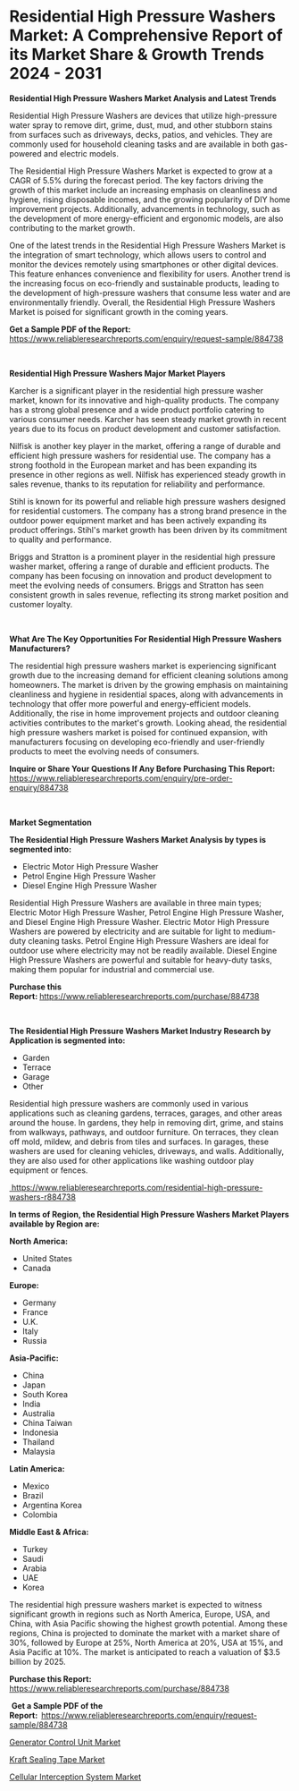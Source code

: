 <p><h1>Residential High Pressure Washers Market: A Comprehensive Report of its Market Share & Growth Trends 2024 - 2031</h1></p><p><strong>Residential High Pressure Washers Market Analysis and Latest Trends</strong></p>
<p><p>Residential High Pressure Washers are devices that utilize high-pressure water spray to remove dirt, grime, dust, mud, and other stubborn stains from surfaces such as driveways, decks, patios, and vehicles. They are commonly used for household cleaning tasks and are available in both gas-powered and electric models.</p><p>The Residential High Pressure Washers Market is expected to grow at a CAGR of 5.5% during the forecast period. The key factors driving the growth of this market include an increasing emphasis on cleanliness and hygiene, rising disposable incomes, and the growing popularity of DIY home improvement projects. Additionally, advancements in technology, such as the development of more energy-efficient and ergonomic models, are also contributing to the market growth.</p><p>One of the latest trends in the Residential High Pressure Washers Market is the integration of smart technology, which allows users to control and monitor the devices remotely using smartphones or other digital devices. This feature enhances convenience and flexibility for users. Another trend is the increasing focus on eco-friendly and sustainable products, leading to the development of high-pressure washers that consume less water and are environmentally friendly. Overall, the Residential High Pressure Washers Market is poised for significant growth in the coming years.</p></p>
<p><strong>Get a Sample PDF of the Report:&nbsp;</strong> <a href="https://www.reliableresearchreports.com/enquiry/request-sample/884738">https://www.reliableresearchreports.com/enquiry/request-sample/884738</a></p>
<p>&nbsp;</p>
<p><strong>Residential High Pressure Washers Major Market Players</strong></p>
<p><p>Karcher is a significant player in the residential high pressure washer market, known for its innovative and high-quality products. The company has a strong global presence and a wide product portfolio catering to various consumer needs. Karcher has seen steady market growth in recent years due to its focus on product development and customer satisfaction.</p><p>Nilfisk is another key player in the market, offering a range of durable and efficient high pressure washers for residential use. The company has a strong foothold in the European market and has been expanding its presence in other regions as well. Nilfisk has experienced steady growth in sales revenue, thanks to its reputation for reliability and performance.</p><p>Stihl is known for its powerful and reliable high pressure washers designed for residential customers. The company has a strong brand presence in the outdoor power equipment market and has been actively expanding its product offerings. Stihl's market growth has been driven by its commitment to quality and performance.</p><p>Briggs and Stratton is a prominent player in the residential high pressure washer market, offering a range of durable and efficient products. The company has been focusing on innovation and product development to meet the evolving needs of consumers. Briggs and Stratton has seen consistent growth in sales revenue, reflecting its strong market position and customer loyalty.</p></p>
<p>&nbsp;</p>
<p><strong>What Are The Key Opportunities For Residential High Pressure Washers Manufacturers?</strong></p>
<p><p>The residential high pressure washers market is experiencing significant growth due to the increasing demand for efficient cleaning solutions among homeowners. The market is driven by the growing emphasis on maintaining cleanliness and hygiene in residential spaces, along with advancements in technology that offer more powerful and energy-efficient models. Additionally, the rise in home improvement projects and outdoor cleaning activities contributes to the market's growth. Looking ahead, the residential high pressure washers market is poised for continued expansion, with manufacturers focusing on developing eco-friendly and user-friendly products to meet the evolving needs of consumers.</p></p>
<p><strong>Inquire or Share Your Questions If Any Before Purchasing This Report:</strong> <a href="https://www.reliableresearchreports.com/enquiry/pre-order-enquiry/884738">https://www.reliableresearchreports.com/enquiry/pre-order-enquiry/884738</a></p>
<p>&nbsp;</p>
<p><strong>Market Segmentation</strong></p>
<p><strong>The Residential High Pressure Washers Market Analysis by types is segmented into:</strong></p>
<p><ul><li>Electric Motor High Pressure Washer</li><li>Petrol Engine High Pressure Washer</li><li>Diesel Engine High Pressure Washer</li></ul></p>
<p><p>Residential High Pressure Washers are available in three main types; Electric Motor High Pressure Washer, Petrol Engine High Pressure Washer, and Diesel Engine High Pressure Washer. Electric Motor High Pressure Washers are powered by electricity and are suitable for light to medium-duty cleaning tasks. Petrol Engine High Pressure Washers are ideal for outdoor use where electricity may not be readily available. Diesel Engine High Pressure Washers are powerful and suitable for heavy-duty tasks, making them popular for industrial and commercial use.</p></p>
<p><strong>Purchase this Report:&nbsp;</strong><a href="https://www.reliableresearchreports.com/purchase/884738">https://www.reliableresearchreports.com/purchase/884738</a></p>
<p>&nbsp;</p>
<p><strong>The Residential High Pressure Washers Market Industry Research by Application is segmented into:</strong></p>
<p><ul><li>Garden</li><li>Terrace</li><li>Garage</li><li>Other</li></ul></p>
<p><p>Residential high pressure washers are commonly used in various applications such as cleaning gardens, terraces, garages, and other areas around the house. In gardens, they help in removing dirt, grime, and stains from walkways, pathways, and outdoor furniture. On terraces, they clean off mold, mildew, and debris from tiles and surfaces. In garages, these washers are used for cleaning vehicles, driveways, and walls. Additionally, they are also used for other applications like washing outdoor play equipment or fences.</p></p>
<p><a href="https://www.reliableresearchreports.com/residential-high-pressure-washers-r884738">&nbsp;https://www.reliableresearchreports.com/residential-high-pressure-washers-r884738</a></p>
<p><strong>In terms of Region, the Residential High Pressure Washers Market Players available by Region are:</strong></p>
<p>
    <p> <strong> North America: </strong>
        <ul>
            <li>United States</li>
            <li>Canada</li>
        </ul>
        </p> 
    <p> <strong> Europe: </strong>
        <ul>
            <li>Germany</li>
            <li>France</li>
            <li>U.K.</li>
            <li>Italy</li>
            <li>Russia</li>
        </ul>
        </p> 
    <p> <strong> Asia-Pacific: </strong>
        <ul>
            <li>China</li>
            <li>Japan</li>
            <li>South Korea</li>
            <li>India</li>
            <li>Australia</li>
            <li>China Taiwan</li>
            <li>Indonesia</li>
            <li>Thailand</li>
            <li>Malaysia</li>
        </ul>
        </p> 
    <p> <strong> Latin America: </strong>
        <ul>
            <li>Mexico</li>
            <li>Brazil</li>
            <li>Argentina Korea</li>
            <li>Colombia</li>
        </ul>
        </p> 
    <p> <strong> Middle East & Africa: </strong>
        <ul>
            <li>Turkey</li>
            <li>Saudi</li>
            <li>Arabia</li>
            <li>UAE</li>
            <li>Korea</li>
        </ul>
    </p>
    </p>
<p><p>The residential high pressure washers market is expected to witness significant growth in regions such as North America, Europe, USA, and China, with Asia Pacific showing the highest growth potential. Among these regions, China is projected to dominate the market with a market share of 30%, followed by Europe at 25%, North America at 20%, USA at 15%, and Asia Pacific at 10%. The market is anticipated to reach a valuation of $3.5 billion by 2025.</p></p>
<p><strong>Purchase this Report: </strong><a href="https://www.reliableresearchreports.com/purchase/884738">https://www.reliableresearchreports.com/purchase/884738</a></p>
<p>&nbsp;<strong>Get a Sample PDF of the Report:&nbsp;&nbsp;</strong><a href="https://www.reliableresearchreports.com/enquiry/request-sample/884738">https://www.reliableresearchreports.com/enquiry/request-sample/884738</a></p>
<p><strong></strong></p>
<p><p><a href="https://crocus-run-b5a.notion.site/Generator-Control-Unit-Market-Insight-Market-Trends-Growth-Forecasted-from-2024-TO-2031-91590785d84a4457b560b31fbff9ef1f">Generator Control Unit Market</a></p><p><a href="https://silk-columnist-571.notion.site/Kraft-Sealing-Tape-Market-Outlook-Industry-Overview-and-Forecast-2024-to-2031-834f518e37394a64bef7cd73c3385800">Kraft Sealing Tape Market</a></p><p><a href="https://gratis-rainforest-2ca.notion.site/Cellular-Interception-System-Market-Size-CAGR-Trends-2024-2030-956969c78b724f8da3715b0bec88d6f5">Cellular Interception System Market</a></p></p>